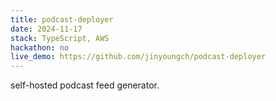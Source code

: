 ```yaml
---
title: podcast-deployer
date: 2024-11-17
stack: TypeScript, AWS
hackathon: no
live_demo: https://github.com/jinyoungch/podcast-deployer
---
```


self-hosted podcast feed generator.
